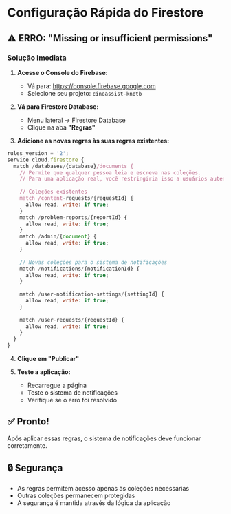 # Configuração Rápida do Firestore

## ⚠️ ERRO: "Missing or insufficient permissions"

### Solução Imediata

1. **Acesse o Console do Firebase:**
   - Vá para: https://console.firebase.google.com
   - Selecione seu projeto: `cineassist-knotb`

2. **Vá para Firestore Database:**
   - Menu lateral → Firestore Database
   - Clique na aba **"Regras"**

3. **Adicione as novas regras às suas regras existentes:**

```javascript
rules_version = '2';
service cloud.firestore {
  match /databases/{database}/documents {
    // Permite que qualquer pessoa leia e escreva nas coleções.
    // Para uma aplicação real, você restringiria isso a usuários autenticados.
    
    // Coleções existentes
    match /content-requests/{requestId} {
      allow read, write: if true;
    }
    match /problem-reports/{reportId} {
      allow read, write: if true;
    }
    match /admin/{document} {
      allow read, write: if true;
    }
    
    // Novas coleções para o sistema de notificações
    match /notifications/{notificationId} {
      allow read, write: if true;
    }
    
    match /user-notification-settings/{settingId} {
      allow read, write: if true;
    }
    
    match /user-requests/{requestId} {
      allow read, write: if true;
    }
  }
}
```

4. **Clique em "Publicar"**

5. **Teste a aplicação:**
   - Recarregue a página
   - Teste o sistema de notificações
   - Verifique se o erro foi resolvido

## ✅ Pronto!

Após aplicar essas regras, o sistema de notificações deve funcionar corretamente.

## 🔒 Segurança

- As regras permitem acesso apenas às coleções necessárias
- Outras coleções permanecem protegidas
- A segurança é mantida através da lógica da aplicação

